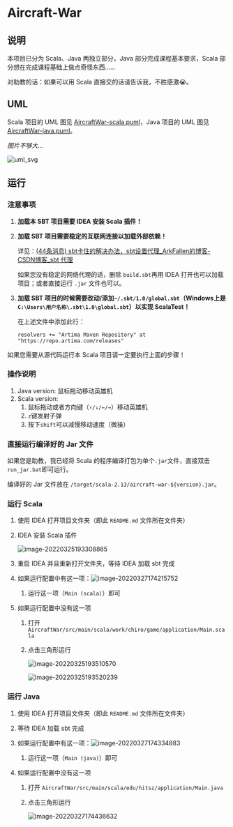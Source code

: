 # Aircraft-War

## 说明

本项目已分为 Scala、Java 两独立部分，Java 部分完成课程基本要求，Scala 部分想在完成课程基础上做点奇怪东西……

对助教的话：如果可以用 Scala 直接交的话请告诉我，不胜感激😭。

## UML

Scala 项目的 UML 图见 [AircraftWar-scala.puml](uml/AircraftWar-scala.puml)，Java 项目的 UML 图见 [AircraftWar-java.puml](uml/AircraftWar-java.puml)。

*图片不够大...*

![uml_svg](README.assets/AircraftWar-java-0.0.2.svg)

## 运行

### 注意事项

1. **加载本 SBT 项目需要 IDEA 安装 Scala 插件！**

2. **加载 SBT 项目需要稳定的互联网连接以加载外部依赖！**

   详见：[(44条消息) sbt卡住的解决办法，sbt设置代理_ArkFallen的博客-CSDN博客_sbt 代理](https://blog.csdn.net/baidu_33340703/article/details/105548180)

   如果您没有稳定的网络代理的话，删除 `build.sbt`再用 IDEA 打开也可以加载项目；或者直接运行 `.jar` 文件也可以。

3. **加载 SBT 项目的时候需要改动/添加`~/.sbt/1.0/global.sbt`（Windows上是`C:\Users\用户名称\.sbt\1.0\global.sbt`）以实现 ScalaTest！**

   在上述文件中添加此行：

   ```
   resolvers += "Artima Maven Repository" at "https://repo.artima.com/releases"
   ```

如果您需要从源代码运行本 Scala 项目请一定要执行上面的步骤！

### 操作说明

1. Java version: 鼠标拖动移动英雄机
2. Scala version:
   1. 鼠标拖动或者方向键（`↑/↓/←/→`）移动英雄机
   2. `z`键发射子弹
   3. 按下`shift`可以减慢移动速度（微操）

### 直接运行编译好的 Jar 文件

如果您是助教，我已经将 Scala 的程序编译打包为单个`.jar`文件，直接双击 `run_jar.bat`即可运行。

编译好的 Jar 文件放在 `/target/scala-2.13/aircraft-war-${version}.jar`。

### 运行 Scala

1. 使用 IDEA 打开项目文件夹（即此 `README.md` 文件所在文件夹）

2. IDEA 安装 Scala 插件

   ![image-20220325193308865](README.assets/image-20220325193308865.png)

3. 重启 IDEA 并且重新打开文件夹，等待 IDEA 加载 sbt 完成

4. 如果运行配置中有这一项：![image-20220327174215752](README.assets/image-20220327174215752.png)

   1. 运行这一项（`Main (scala)`）即可

5. 如果运行配置中没有这一项

   1. 打开 `AircraftWar/src/main/scala/work/chiro/game/application/Main.scala`

   2. 点击三角形运行

      ![image-20220325193510570](README.assets/image-20220325193510570.png)

      ![image-20220325193520239](README.assets/image-20220325193520239.png)

### 运行 Java

1. 使用 IDEA 打开项目文件夹（即此 `README.md` 文件所在文件夹）

2. 等待 IDEA 加载 sbt 完成

3. 如果运行配置中有这一项：![image-20220327174334883](README.assets/image-20220327174334883.png)

   1. 运行这一项（`Main (java)`）即可

4. 如果运行配置中没有这一项

   1. 打开 `AircraftWar/src/main/scala/edu/hitsz/application/Main.java`

   2. 点击三角形运行

      ![image-20220327174436632](README.assets/image-20220327174436632.png)

